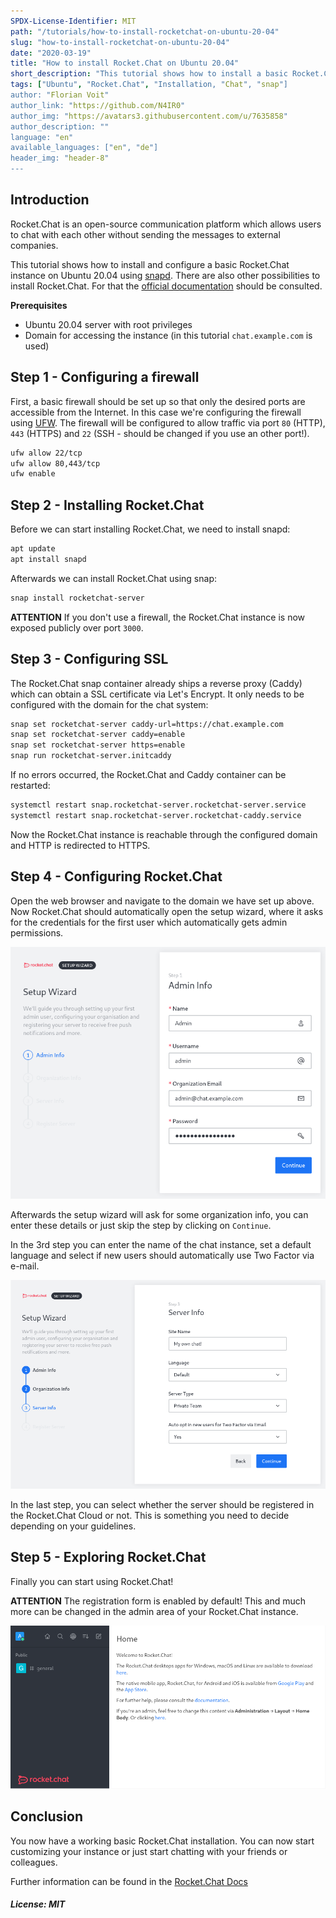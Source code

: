```yaml
---
SPDX-License-Identifier: MIT
path: "/tutorials/how-to-install-rocketchat-on-ubuntu-20-04"
slug: "how-to-install-rocketchat-on-ubuntu-20-04"
date: "2020-03-19"
title: "How to install Rocket.Chat on Ubuntu 20.04"
short_description: "This tutorial shows how to install a basic Rocket.Chat instance on a Ubuntu 20.04 server."
tags: ["Ubuntu", "Rocket.Chat", "Installation, "Chat", "snap"]
author: "Florian Voit"
author_link: "https://github.com/N4IR0"
author_img: "https://avatars3.githubusercontent.com/u/7635858"
author_description: ""
language: "en"
available_languages: ["en", "de"]
header_img: "header-8"
---
```


## Introduction

Rocket.Chat is an open-source communication platform which allows users to chat with each other without sending the messages to external companies.

This tutorial shows how to install and configure a basic Rocket.Chat instance on Ubuntu 20.04 using [snapd](https://snapcraft.io/docs). There are also other possibilities to install Rocket.Chat. For that the [official documentation](https://docs.rocket.chat) should be consulted.

**Prerequisites**

* Ubuntu 20.04 server with root privileges
* Domain for accessing the instance (in this tutorial `chat.example.com` is used)

## Step 1 - Configuring a firewall

First, a basic firewall should be set up so that only the desired ports are accessible from the Internet. In this case we're configuring the firewall using [UFW](https://help.ubuntu.com/community/UFW). The firewall will be configured to allow traffic via port `80` (HTTP), `443` (HTTPS) and `22` (SSH - should be changed if you use an other port!).

```bash
ufw allow 22/tcp
ufw allow 80,443/tcp
ufw enable
```

## Step 2 - Installing Rocket.Chat

Before we can start installing Rocket.Chat, we need to install snapd:

```bash
apt update
apt install snapd
```

Afterwards we can install Rocket.Chat using snap:

```bash
snap install rocketchat-server
```

**ATTENTION** If you don't use a firewall, the Rocket.Chat instance is now exposed publicly over port `3000`.

## Step 3 - Configuring SSL

The Rocket.Chat snap container already ships a reverse proxy (Caddy) which can obtain a SSL certificate via Let's Encrypt. It only needs to be configured with the domain for the chat system:

```bash
snap set rocketchat-server caddy-url=https://chat.example.com
snap set rocketchat-server caddy=enable
snap set rocketchat-server https=enable
snap run rocketchat-server.initcaddy
```

If no errors occurred, the Rocket.Chat and Caddy container can be restarted:

```bash
systemctl restart snap.rocketchat-server.rocketchat-server.service
systemctl restart snap.rocketchat-server.rocketchat-caddy.service
```

Now the Rocket.Chat instance is reachable through the configured domain and HTTP is redirected to HTTPS.

## Step 4 - Configuring Rocket.Chat

Open the web browser and navigate to the domain we have set up above. Now Rocket.Chat should automatically open the setup wizard, where it asks for the credentials for the first user which automatically gets admin permissions.

![Rocket.Chat Wizard - Step 1](images/rocketchat_wizard_step1.png)

Afterwards the setup wizard will ask for some organization info, you can enter these details or just skip the step by clicking on `Continue`.

In the 3rd step you can enter the name of the chat instance, set a default language and select if new users should automatically use Two Factor via e-mail.

![Rocket.Chat Wizard - Step 3](images/rocketchat_wizard_step3.png)

In the last step, you can select whether the server should be registered in the Rocket.Chat Cloud or not. This is something you need to decide depending on your guidelines.

## Step 5 - Exploring Rocket.Chat

Finally you can start using Rocket.Chat!

**ATTENTION** The registration form is enabled by default! This and much more can be changed in the admin area of your Rocket.Chat instance.

![Rocket.Chat Overview](images/rocketchat_overview.png)

## Conclusion

You now have a working basic Rocket.Chat installation. You can now start customizing your instance or just start chatting with your friends or colleagues.

Further information can be found in the [Rocket.Chat Docs](https://docs.rocket.chat)

##### License: MIT

<!--

Contributor's Certificate of Origin

By making a contribution to this project, I certify that:

(a) The contribution was created in whole or in part by me and I have
    the right to submit it under the license indicated in the file; or

(b) The contribution is based upon previous work that, to the best of my
    knowledge, is covered under an appropriate license and I have the
    right under that license to submit that work with modifications,
    whether created in whole or in part by me, under the same license
    (unless I am permitted to submit under a different license), as
    indicated in the file; or

(c) The contribution was provided directly to me by some other person
    who certified (a), (b) or (c) and I have not modified it.

(d) I understand and agree that this project and the contribution are
    public and that a record of the contribution (including all personal
    information I submit with it, including my sign-off) is maintained
    indefinitely and may be redistributed consistent with this project
    or the license(s) involved.

Signed-off-by: Florian Voit <dev@rootsh3ll.de>

-->
